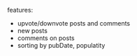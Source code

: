 features:
- upvote/downvote posts and comments
- new posts
- comments on posts
- sorting by pubDate, populatity

